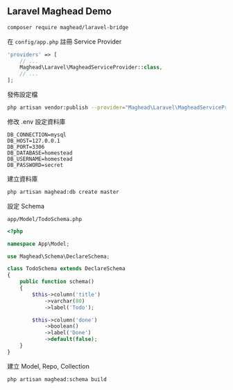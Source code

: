 ## Laravel Maghead Demo

```bash
composer require maghead/laravel-bridge
```

在 `config/app.php` 註冊 Service Provider

```php
'providers' => [
    // ...
    Maghead\Laravel\MagheadServiceProvider::class,
    // ...
];
```

發佈設定檔

```bash
php artisan vendor:publish --provider="Maghead\Laravel\MagheadServiceProvider"
```



修改 .env 設定資料庫

```
DB_CONNECTION=mysql
DB_HOST=127.0.0.1
DB_PORT=3306
DB_DATABASE=homestead
DB_USERNAME=homestead
DB_PASSWORD=secret
```

建立資料庫

```bash
php artisan maghead:db create master
```



設定 Schema

`app/Model/TodoSchema.php`

```php
<?php

namespace App\Model;

use Maghead\Schema\DeclareSchema;

class TodoSchema extends DeclareSchema
{
    public function schema()
    {
        $this->column('title')
            ->varchar(80)
            ->label('Todo');

        $this->column('done')
            ->boolean()
            ->label('Done')
            ->default(false);
    }
}
```

建立 Model, Repo, Collection

```bash
php artisan maghead:schema build
```
